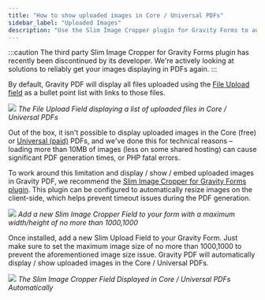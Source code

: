 ```yaml
---
title: "How to show uploaded images in Core / Universal PDFs"
sidebar_label: "Uploaded Images"
description: "Use the Slim Image Cropper plugin for Gravity Forms to automatically display uploaded images in Core / Universal PDFs generated using Gravity PDF."
---
```


:::caution
The third party Slim Image Cropper for Gravity Forms plugin has recently been discontinued by its developer. We're actively looking at solutions to reliably get your images displaying in PDFs again. 
:::

By default, Gravity PDF will display all files uploaded using the [File Upload field](https://docs.gravityforms.com/file-upload/) as a bullet point list with links to those files.

![](https://resources.gravitypdf.com/uploads/2018/08/file-upload-field-default.png) 
_The File Upload Field displaying a list of uploaded files in Core / Universal PDFs_

Out of the box, it isn't possible to display uploaded images in the Core (free) or <a href="https://gravitypdf.com/template-shop/#universal">Universal (paid)</a> PDFs, and we've done this for technical reasons – loading more than 10MB of images (less on some shared hosting) can cause significant PDF generation times, or PHP fatal errors.

To work around this limitation and display / show / embed uploaded images in Gravity PDF, we recommend the [Slim Image Cropper for Gravity Forms plugin](https://codecanyon.net/item/slim-image-cropper-for-gravity-forms/19606752). This plugin can be configured to automatically resize images on the client-side, which helps prevent timeout issues during the PDF generation.

![](https://resources.gravitypdf.com/uploads/2018/08/slim-image-field.png) 
_Add a new Slim Image Cropper Field to your form with a maximum width/height of no more than 1000,1000_

Once installed, add a new Slim Upload Field to your Gravity Form. Just make sure to set the maximum image size of no more than 1000,1000 to prevent the aforementioned image size issue. Gravity PDF will automatically display / show uploaded images in the Core / Universal PDFs.

![](https://resources.gravitypdf.com/uploads/2018/08/slim-field-pdf.png) 
_The Slim Image Cropper Field Displayed in Core / Universal PDFs Automatically_
